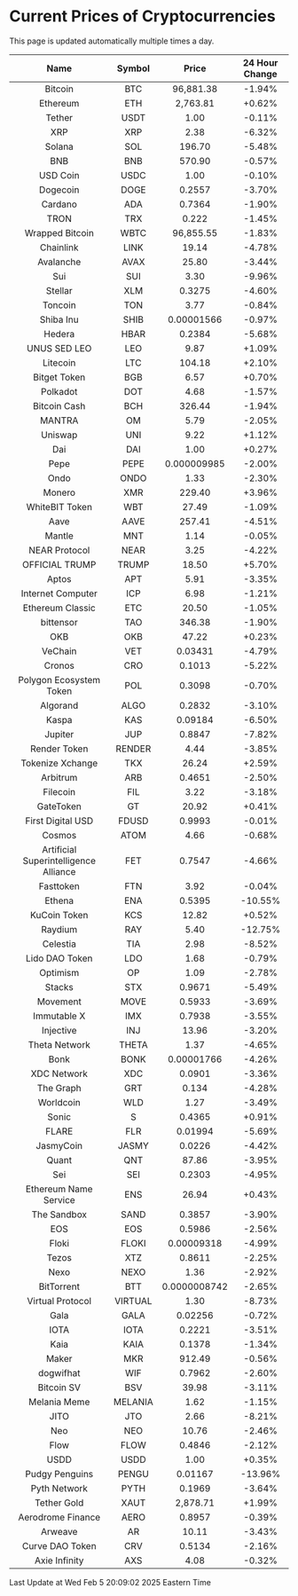 # Current Prices of Cryptocurrencies
This page is updated automatically multiple times a day.

| Name | Symbol | Price | 24 Hour Change |
| :---: |:---:| :---: | :---: |
| Bitcoin | BTC | 96,881.38 | -1.94% |
| Ethereum | ETH | 2,763.81 | +0.62% |
| Tether | USDT | 1.00 | -0.11% |
| XRP | XRP | 2.38 | -6.32% |
| Solana | SOL | 196.70 | -5.48% |
| BNB | BNB | 570.90 | -0.57% |
| USD Coin | USDC | 1.00 | -0.10% |
| Dogecoin | DOGE | 0.2557 | -3.70% |
| Cardano | ADA | 0.7364 | -1.90% |
| TRON | TRX | 0.222 | -1.45% |
| Wrapped Bitcoin | WBTC | 96,855.55 | -1.83% |
| Chainlink | LINK | 19.14 | -4.78% |
| Avalanche | AVAX | 25.80 | -3.44% |
| Sui | SUI | 3.30 | -9.96% |
| Stellar | XLM | 0.3275 | -4.60% |
| Toncoin | TON | 3.77 | -0.84% |
| Shiba Inu | SHIB | 0.00001566 | -0.97% |
| Hedera | HBAR | 0.2384 | -5.68% |
| UNUS SED LEO | LEO | 9.87 | +1.09% |
| Litecoin | LTC | 104.18 | +2.10% |
| Bitget Token | BGB | 6.57 | +0.70% |
| Polkadot | DOT | 4.68 | -1.57% |
| Bitcoin Cash | BCH | 326.44 | -1.94% |
| MANTRA | OM | 5.79 | -2.05% |
| Uniswap | UNI | 9.22 | +1.12% |
| Dai | DAI | 1.00 | +0.27% |
| Pepe | PEPE | 0.000009985 | -2.00% |
| Ondo | ONDO | 1.33 | -2.30% |
| Monero | XMR | 229.40 | +3.96% |
| WhiteBIT Token | WBT | 27.49 | -1.09% |
| Aave | AAVE | 257.41 | -4.51% |
| Mantle | MNT | 1.14 | -0.05% |
| NEAR Protocol | NEAR | 3.25 | -4.22% |
| OFFICIAL TRUMP | TRUMP | 18.50 | +5.70% |
| Aptos | APT | 5.91 | -3.35% |
| Internet Computer | ICP | 6.98 | -1.21% |
| Ethereum Classic | ETC | 20.50 | -1.05% |
| bittensor | TAO | 346.38 | -1.90% |
| OKB | OKB | 47.22 | +0.23% |
| VeChain | VET | 0.03431 | -4.79% |
| Cronos | CRO | 0.1013 | -5.22% |
| Polygon Ecosystem Token | POL | 0.3098 | -0.70% |
| Algorand | ALGO | 0.2832 | -3.10% |
| Kaspa | KAS | 0.09184 | -6.50% |
| Jupiter | JUP | 0.8847 | -7.82% |
| Render Token | RENDER | 4.44 | -3.85% |
| Tokenize Xchange | TKX | 26.24 | +2.59% |
| Arbitrum | ARB | 0.4651 | -2.50% |
| Filecoin | FIL | 3.22 | -3.18% |
| GateToken | GT | 20.92 | +0.41% |
| First Digital USD | FDUSD | 0.9993 | -0.01% |
| Cosmos | ATOM | 4.66 | -0.68% |
| Artificial Superintelligence Alliance | FET | 0.7547 | -4.66% |
| Fasttoken | FTN | 3.92 | -0.04% |
| Ethena | ENA | 0.5395 | -10.55% |
| KuCoin Token | KCS | 12.82 | +0.52% |
| Raydium | RAY | 5.40 | -12.75% |
| Celestia | TIA | 2.98 | -8.52% |
| Lido DAO Token | LDO | 1.68 | -0.79% |
| Optimism | OP | 1.09 | -2.78% |
| Stacks | STX | 0.9671 | -5.49% |
| Movement | MOVE | 0.5933 | -3.69% |
| Immutable X | IMX | 0.7938 | -3.55% |
| Injective | INJ | 13.96 | -3.20% |
| Theta Network | THETA | 1.37 | -4.65% |
| Bonk | BONK | 0.00001766 | -4.26% |
| XDC Network | XDC | 0.0901 | -3.36% |
| The Graph | GRT | 0.134 | -4.28% |
| Worldcoin | WLD | 1.27 | -3.49% |
| Sonic | S | 0.4365 | +0.91% |
| FLARE | FLR | 0.01994 | -5.69% |
| JasmyCoin | JASMY | 0.0226 | -4.42% |
| Quant | QNT | 87.86 | -3.95% |
| Sei | SEI | 0.2303 | -4.95% |
| Ethereum Name Service | ENS | 26.94 | +0.43% |
| The Sandbox | SAND | 0.3857 | -3.90% |
| EOS | EOS | 0.5986 | -2.56% |
| Floki | FLOKI | 0.00009318 | -4.99% |
| Tezos | XTZ | 0.8611 | -2.25% |
| Nexo | NEXO | 1.36 | -2.92% |
| BitTorrent | BTT | 0.0000008742 | -2.65% |
| Virtual Protocol | VIRTUAL | 1.30 | -8.73% |
| Gala | GALA | 0.02256 | -0.72% |
| IOTA | IOTA | 0.2221 | -3.51% |
| Kaia | KAIA | 0.1378 | -1.34% |
| Maker | MKR | 912.49 | -0.56% |
| dogwifhat | WIF | 0.7962 | -2.60% |
| Bitcoin SV | BSV | 39.98 | -3.11% |
| Melania Meme | MELANIA | 1.62 | -1.15% |
| JITO | JTO | 2.66 | -8.21% |
| Neo | NEO | 10.76 | -2.46% |
| Flow | FLOW | 0.4846 | -2.12% |
| USDD | USDD | 1.00 | +0.35% |
| Pudgy Penguins | PENGU | 0.01167 | -13.96% |
| Pyth Network | PYTH | 0.1969 | -3.64% |
| Tether Gold | XAUT | 2,878.71 | +1.99% |
| Aerodrome Finance | AERO | 0.8957 | -0.39% |
| Arweave | AR | 10.11 | -3.43% |
| Curve DAO Token | CRV | 0.5134 | -2.16% |
| Axie Infinity | AXS | 4.08 | -0.32% |

Last Update at Wed Feb  5 20:09:02 2025 Eastern Time